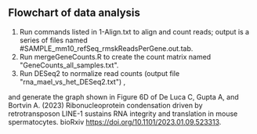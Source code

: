 ## Flowchart of data analysis

1) Run commands listed in 1-Align.txt to align and count reads; output is a series of files named #SAMPLE_mm10_refSeq_rmskReadsPerGene.out.tab.
2) Run mergeGeneCounts.R to create the count matrix named "GeneCounts_all_samples.txt".
3) Run DESeq2 to normalize read counts (output file "rna_mael_vs_het_DESeq2.txt") , 

and generate the graph shown in Figure 6D of De Luca C, Gupta A, and Bortvin A. (2023) Ribonucleoprotein condensation driven by retrotransposon LINE-1 sustains RNA integrity and translation in mouse spermatocytes. bioRxiv https://doi.org/10.1101/2023.01.09.523313.
